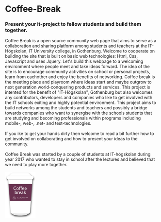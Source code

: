 # Coffee-Break
<h3>Present your it-project to fellow students and build them together.</h3>
Coffee Break is a open source community web page that aims to serve as a collaboration and sharing platform among students and teachers at the IT-Högskolan, IT University college, in Gothenburg. Welcome to cooperate on building the site that is built on basic web technologies: Html, Css, Javascript and uses Jquery. Let's build this webpage to a welcoming environment where people meet and take ideas forward. The idea of the site is to encourage community activities on school or personal projects, learn from eachother and enjoy the benefits of networking. Coffee break is the meeting place and playroom where ideas start and maybe outgrow to next generation world-conquering products and services. This project is intented for the benefit of "IT-Högskolan", Gothenburg but also welcomes any contributors, developers and companies who like to get involved with the IT schools exiting and highly potential environment. This project aims to build networks among the students and teachers and possibly a bridge towards companies who want to synergise with the schools students that are studying and becoming professionals within programs including mobile-, web-, .net- and test-technologies.
<br>
<br>
If you ike to get your hands dirty then welcome to read a bit further how to get involved on collaborating and how to present your ideas to the community.
<br>
<br>
Coffee Break was started by a couple of students at IT-högskolan during year 2017 who wanted to stay in school after the lectures and believed that we need to play more together.

<br>
<br>
<img id="logo" alt="coffee mug" src="media/cofee_break_logo.png" width="20%">
